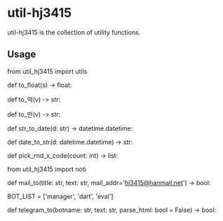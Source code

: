 util-hj3415
==========

util-hj3415 is the collection of utility functions.

Usage
-----

from util_hj3415 import utils

def to_float(s) -> float:

def to_억(v) -> str:

def to_만(v) -> str:

def str_to_date(d: str) -> datetime.datetime:

def date_to_str(d: datetime.datetime) -> str:

def pick_rnd_x_code(count: int) -> list:


from util_hj3415 import noti

def mail_to(title: str, text: str, mail_addr='hj3415@hanmail.net') -> bool:

BOT_LIST = ['manager', 'dart', 'eval']

def telegram_to(botname: str, text: str, parse_html: bool = False) -> bool:




